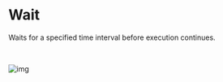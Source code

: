 # Wait

Waits for a specified time interval before execution continues.


<br/>

![img](https://profitbasedocs.blob.core.windows.net/flowimages/builtInFlow.png)

<br/>
